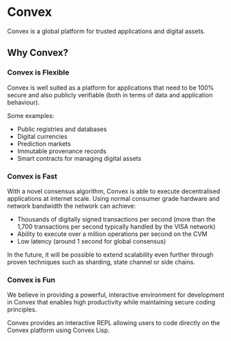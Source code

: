 # Convex

Convex is a global platform for trusted applications and digital assets.

## Why Convex?

### Convex is Flexible

Convex is well suited as a platform for applications that need to be 100% secure and also publicly verifiable (both in terms of data and application behaviour).

Some examples:

- Public registries and databases
- Digital currencies
- Prediction markets
- Immutable provenance records
- Smart contracts for managing digital assets

### Convex is Fast

With a novel consensus algorithm, Convex is able to execute decentralised applications at internet scale. Using normal consumer grade hardware and network bandwidth the network can achieve:

- Thousands of digitally signed transactions per second (more than the 1,700 transactions per second typically handled by the VISA network)
- Ability to execute over a million operations per second on the CVM
- Low latency (around 1 second for global consensus)

In the future, it will be possible to extend scalability even further through proven techniques such as sharding, state channel or side chains.

### Convex is Fun

We believe in providing a powerful, interactive environment for development in Convex that enables high productivity while maintaining secure coding principles.

Convex provides an interactive REPL allowing users to code directly on the Convex platform using Convex Lisp. 


